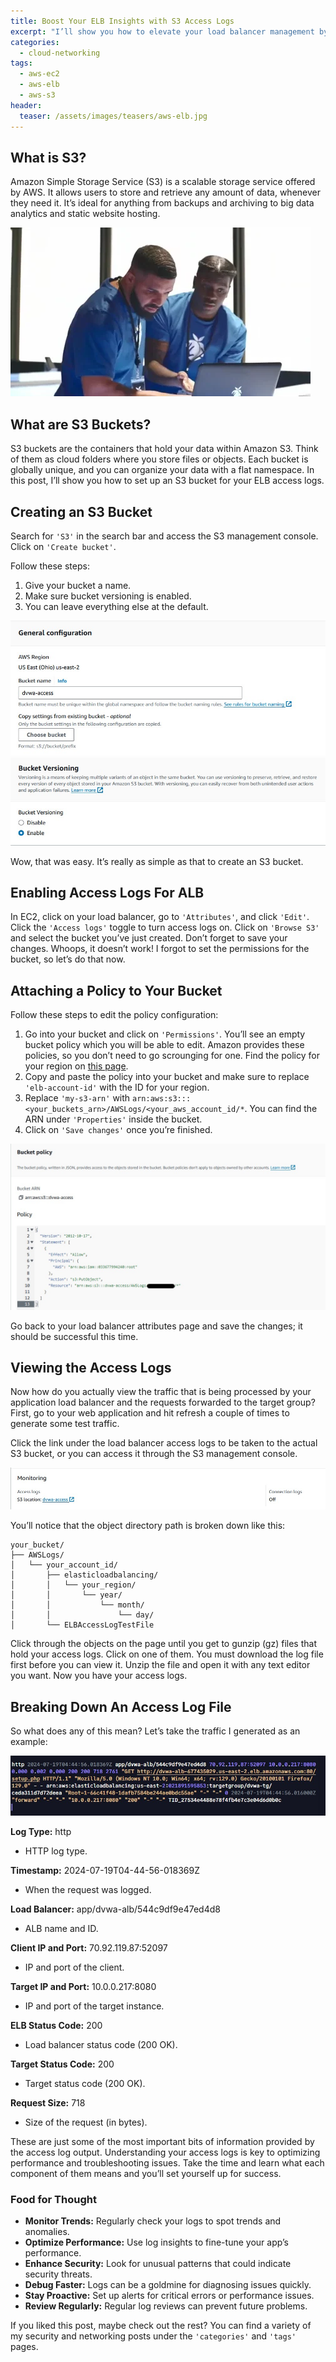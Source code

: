 ```yaml
---
title: Boost Your ELB Insights with S3 Access Logs
excerpt: "I’ll show you how to elevate your load balancer management by storing access logs in Amazon S3. Learn how to set up and analyze these logs to boost visibility, streamline troubleshooting, and enhance security."
categories:
  - cloud-networking
tags:
  - aws-ec2
  - aws-elb
  - aws-s3
header:
  teaser: /assets/images/teasers/aws-elb.jpg
---
```


## What is S3?

Amazon Simple Storage Service (S3) is a scalable storage service offered by AWS. It allows users to store and retrieve any amount of data, whenever they need it. It’s ideal for anything from backups and archiving to big data analytics and static website hosting.

![Lil Yachty Duh Gif](/assets/images/posts/cloud/aws/aws-ec2/aws-elb/aws-elb-s3-logs/lilyachty-duh.webp)

## What are S3 Buckets?

S3 buckets are the containers that hold your data within Amazon S3. Think of them as cloud folders where you store files or objects. Each bucket is globally unique, and you can organize your data with a flat namespace. In this post, I’ll show you how to set up an S3 bucket for your ELB access logs.

## Creating an S3 Bucket

Search for `'S3'` in the search bar and access the S3 management console. Click on `'Create bucket'`.

Follow these steps:

1. Give your bucket a name.
2. Make sure bucket versioning is enabled.
3. You can leave everything else at the default.

![S3 Bucket General Configuration](/assets/images/posts/cloud/aws/aws-ec2/aws-elb/aws-elb-s3-logs/s3-general.jpg)
![S3 Bucket Bucket Versioning](/assets/images/posts/cloud/aws/aws-ec2/aws-elb/aws-elb-s3-logs/s3-versioning.jpg)

Wow, that was easy. It’s really as simple as that to create an S3 bucket.

## Enabling Access Logs For ALB

In EC2, click on your load balancer, go to `'Attributes'`, and click `'Edit'`. Click the `'Access logs'` toggle to turn access logs on. Click on `'Browse S3'` and select the bucket you’ve just created. Don’t forget to save your changes. Whoops, it doesn’t work! I forgot to set the permissions for the bucket, so let’s do that now.

## Attaching a Policy to Your Bucket

Follow these steps to edit the policy configuration:

1. Go into your bucket and click on `'Permissions'`. You’ll see an empty bucket policy which you will be able to edit. Amazon provides these policies, so you don’t need to go scrounging for one. Find the policy for your region on [this page](https://docs.aws.amazon.com/elasticloadbalancing/latest/application/enable-access-logging.html).
2. Copy and paste the policy into your bucket and make sure to replace `'elb-account-id'` with the ID for your region.
3. Replace `'my-s3-arn'` with `arn:aws:s3:::<your_buckets_arn>/AWSLogs/<your_aws_account_id/*`. You can find the ARN under `'Properties'` inside the bucket.
4. Click on `'Save changes'` once you’re finished.

![S3 Bucket General Configuration](/assets/images/posts/cloud/aws/aws-ec2/aws-elb/aws-elb-s3-logs/s3-policy.jpg)

Go back to your load balancer attributes page and save the changes; it should be successful this time.

## Viewing the Access Logs

Now how do you actually view the traffic that is being processed by your application load balancer and the requests forwarded to the target group? First, go to your web application and hit refresh a couple of times to generate some test traffic.

Click the link under the load balancer access logs to be taken to the actual S3 bucket, or you can access it through the S3 management console.

![ALB Access Log Link](/assets/images/posts/cloud/aws/aws-ec2/aws-elb/aws-elb-s3-logs/alb-logs.jpg)

You’ll notice that the object directory path is broken down like this:

```plaintext
your_bucket/
├── AWSLogs/
│   └── your_account_id/
│       ├── elasticloadbalancing/
│       │   └── your_region/
│       │       └── year/
│       │           └── month/
│       │               └── day/
│       └── ELBAccessLogTestFile
```


Click through the objects on the page until you get to gunzip (gz) files that hold your access logs. Click on one of them. You must download the log file first before you can view it. Unzip the file and open it with any text editor you want. Now you have your access logs.

## Breaking Down An Access Log File

So what does any of this mean? Let’s take the traffic I generated as an example:

![ALB Example Access Log](/assets/images/posts/cloud/aws/aws-ec2/aws-elb/aws-elb-s3-logs/example-log.jpg)

**Log Type:** http

- HTTP log type.

**Timestamp:** 2024-07-19T04-44-56-018369Z

- When the request was logged.

**Load Balancer:** app/dvwa-alb/544c9df9e47ed4d8

- ALB name and ID.

**Client IP and Port:** 70.92.119.87:52097

- IP and port of the client.

**Target IP and Port:** 10.0.0.217:8080

- IP and port of the target instance.

**ELB Status Code:** 200

- Load balancer status code (200 OK).

**Target Status Code:** 200

- Target status code (200 OK).

**Request Size:** 718

- Size of the request (in bytes).

These are just some of the most important bits of information provided by the access log output. Understanding your access logs is key to optimizing performance and troubleshooting issues. Take the time and learn what each component of them means and you’ll set yourself up for success.

### Food for Thought

- **Monitor Trends:** Regularly check your logs to spot trends and anomalies.
- **Optimize Performance:** Use log insights to fine-tune your app’s performance.
- **Enhance Security:** Look for unusual patterns that could indicate security threats.
- **Debug Faster:** Logs can be a goldmine for diagnosing issues quickly.
- **Stay Proactive:** Set up alerts for critical errors or performance issues.
- **Review Regularly:** Regular log reviews can prevent future problems.

If you liked this post, maybe check out the rest? You can find a variety of my security and networking posts under the `'categories'` and `'tags'` pages.

